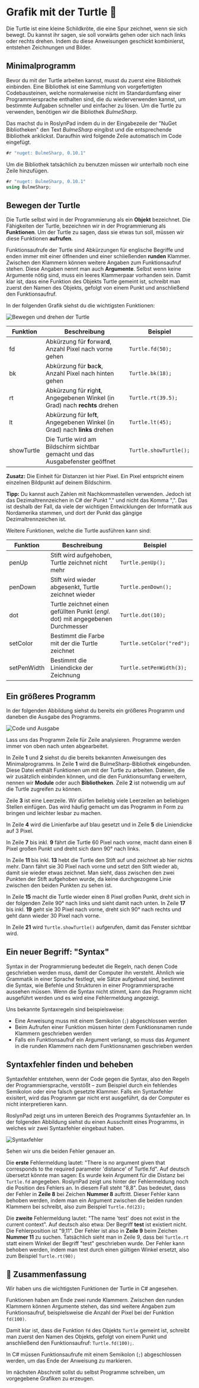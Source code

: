 # Grafik mit der Turtle 🐢

Die Turtle ist eine kleine Schildkröte, die eine Spur zeichnet, wenn sie
sich bewegt. Du kannst ihr sagen, sie soll vorwärts gehen oder sich nach
links oder rechts drehen. Indem du diese Anweisungen geschickt
kombinierst, entstehen Zeichnungen und Bilder.

## Minimalprogramm

Bevor du mit der Turtle arbeiten kannst, musst du zuerst eine Bibliothek einbinden.
Eine Bibliothek ist eine Sammlung von vorgefertigten Codebausteinen,
welche normalerweise nicht im Standardumfang einer Programmiersprache enthalten sind,
die du wiederverwenden kannst, um bestimmte Aufgaben schneller und einfacher zu lösen.
Um die Turtle zu verwenden, benötigen wir die Bibliothek *BulmeSharp*.

Das machst du in RoslynPad indem du in der Eingabezeile der "NuGet Bibliotheken"
den Text *BulmeSharp* eingibst und die entsprechende Bibliothek anklickst.
Daraufhin wird folgende Zeile automatisch im Code eingefügt.

```cs
#r "nuget: BulmeSharp, 0.10.1"
```

Um die Bibliothek tatsächlich zu benutzen müssen wir unterhalb noch eine Zeile hinzufügen.

```cs
#r "nuget: BulmeSharp, 0.10.1"
using BulmeSharp;
```


## Bewegen der Turtle

Die Turtle selbst wird in der Programmierung als ein **Objekt** bezeichnet.
Die Fähigkeiten der Turtle, bezeichnen wir in der Programmierung als **Funktionen**.
Um der Turtle zu sagen, dass sie etwas tun soll, müssen wir diese Funktionen **aufrufen**.
 
Funktionsaufrufe der Turtle sind Abkürzungen für englische Begriffe und enden immer mit 
einer öffnenden und einer schließenden **runden** Klammer.
Zwischen den Klammern können weitere Angaben zum Funktionsaufruf stehen.
Diese Angaben nennt man auch **Argumente**.
Selbst wenn keine Argumente nötig sind, muss ein leeres Klammerpaar vorhanden sein.
Damit klar ist, dass eine Funktion des Objekts Turtle gemeint ist,
schreibt man zuerst den Namen des Objekts, gefolgt von einem Punkt
und anschließend den Funktionsaufruf.

In der folgenden Grafik siehst du die wichtigsten Funktionen:

![Bewegen und drehen der Turtle](./images/turtle.png)

| Funktion  | Beschreibung | Beispiel |
| ------------- | ------------- | ------------- |
| fd  | Abkürzung für **f**orwar**d**, Anzahl Pixel nach vorne gehen  | `Turtle.fd(50);`  |
| bk  | Abkürzung für **b**ac**k**, Anzahl Pixel nach hinten gehen  | `Turtle.bk(18);`  |
| rt  | Abkürzung für **r**igh**t**, Angegebenen Winkel (in Grad) nach **rechts** drehen  | `Turtle.rt(39.5);`  |
| lt  | Abkürzung für **l**ef**t**, Angegebenen Winkel (in Grad) nach **links** drehen  | `Turtle.lt(45);`  |
| showTurtle  | Die Turtle wird am Bildschirm sichtbar gemacht und das Ausgabefenster geöffnet  | `Turtle.showTurtle();`  |

**Zusatz:** Die Einheit für Distanzen ist hier Pixel.
Ein Pixel entspricht einem einzelnen Bildpunkt auf deinem Bildschirm.

**Tipp:** Du kannst auch Zahlen mit Nachkommastellen verwenden.
Jedoch ist das Dezimaltrennzeichen in C# der Punkt "." und nicht das Komma ",".
Das ist deshalb der Fall, da viele der wichtigen Entwicklungen der Informatik 
aus Nordamerika stammen, und dort der Punkt das gängige Dezimaltrennzeichen ist.

Weitere Funktionen, welche die Turtle ausführen kann sind:

| Funktion  | Beschreibung | Beispiel |
| ------------- | ------------- | ------------- |
| penUp  | Stift wird aufgehoben, Turtle zeichnet nicht mehr  | `Turtle.penUp();`  |
| penDown  | Stift wird wieder abgesenkt, Turtle zeichnet wieder  | `Turtle.penDown();`  |
| dot  | Turtle zeichnet einen gefüllten Punkt (*engl.* dot) mit angegebenen Durchmesser  | `Turtle.dot(10);`  |
| setColor  | Bestimmt die Farbe mit der die Turtle zeichnet  | `Turtle.setColor("red");`  |
| setPenWidth  | Bestimmt die Liniendicke der Zeichnung  | `Turtle.setPenWidth(3);`  |


## Ein größeres Programm

In der folgenden Abbildung siehst du bereits ein größeres Programm
und daneben die Ausgabe des Programms.

![Code und Ausgabe](./images/erstesExample.png)

Lass uns das Programm Zeile für Zeile analysieren.
Programme werden immer von oben nach unten abgearbeitet.

In Zeile **1** und **2** siehst du die bereits bekannten Anweisungen des Minimalprogramms.
In Zeile **1** wird die BulmeSharp-Bibliothek eingebunden.
Diese Datei enthält Funktionen um mit der Turtle zu arbeiten.
Dateien, die wir zusätzlich einbinden können, und die den Funktionsumfang erweitern,
nennen wir **Module** oder auch **Bibliotheken**.
Zeile **2** ist notwendig um auf die Turtle zugreifen zu können.

Zeile **3** ist eine Leerzeile. Wir dürfen beliebig viele Leerzeilen
an beliebigen Stellen einfügen. Das wird häufig gemacht um das
Programm in Form zu bringen und leichter lesbar zu machen.

In Zeile **4** wird die Linienfarbe auf blau gesetzt
und in Zeile **5** die Liniendicke auf 3 Pixel.

In Zeile **7** bis inkl. **9** fährt die Turtle 60 Pixel nach vorne,
macht dann einen 8 Pixel großen Punkt und dreht sich dann 90° nach links.

In Zeile **11** bis inkl. **13** hebt die Turtle den Stift auf und zeichnet ab hier nichts mehr.
Dann fährt sie 30 Pixel nach vorne und setzt den Stift wieder ab, damit sie wieder
etwas zeichnet.
Man sieht, dass zwischen den zwei Punkten der Stift aufgehoben wurde,
da keine durchgezogene Linie zwischen den beiden Punkten zu sehen ist.

In Zeile **15** macht die Turtle wieder einen 8 Pixel großen Punkt,
dreht sich in der folgenden Zeile 90° nach links und sieht damit nach unten.
In Zeile **17** bis inkl. **19** geht sie 30 Pixel nach vorne, dreht sich 90° nach rechts
und geht dann wieder 30 Pixel nach vorne.

In Zeile **21** wird `Turtle.showTurtle()` aufgerufen, damit das Fenster sichtbar wird.

## Ein neuer Begriff: "Syntax"

Syntax in der Programmierung bedeutet die Regeln, nach denen Code geschrieben werden muss, damit der Computer ihn versteht.
Ähnlich wie Grammatik in einer Sprache festlegt, wie Sätze aufgebaut sind, bestimmt die Syntax, wie Befehle und Strukturen in einer Programmiersprache aussehen müssen.
Wenn die Syntax nicht stimmt, kann das Programm nicht ausgeführt werden und es wird eine Fehlermeldung angezeigt.

Uns bekannte Syntaxregeln sind beispielsweise:
* Eine Anweisung muss mit einem Semikolon (`;`) abgeschlossen werden
* Beim Aufrufen einer Funktion müssen hinter dem Funktionsnamen runde Klammern geschrieben werden
* Falls ein Funktionsaufruf ein Argument verlangt, so muss das Argument in die runden Klammern nach dem Funktionsnamen geschrieben werden


## Syntaxfehler finden und beheben

Syntaxfehler entstehen, wenn der Code gegen die Syntax, also den Regeln der Programmiersprache,
verstößt – zum Beispiel durch ein fehlendes Semikolon oder eine falsch gesetzte Klammer.
Falls ein Syntaxfehler exisitert, wird das Programm gar nicht erst ausgeführt,
da der Computer es nicht interpretieren kann.

RoslynPad zeigt uns im unteren Bereich des Programms Syntaxfehler an.
In der folgenden Abbildung siehst du einen Ausschnitt eines Programms,
in welches wir zwei Syntaxfehler eingebaut haben.

![Syntaxfehler](./images/syntax_error.png)

Sehen wir uns die beiden Fehler genauer an.

Die **erste** Fehlermeldung lautet: "There is no argument given that corresponds to the
required parameter 'distance' of Turtle.fd".
Auf deutsch übersetzt könnte man sagen: Es wurde kein Argument für die Distanz
bei `Turtle.fd` angegeben.
RoslynPad zeigt uns hinter der Fehlermeldung noch die Position des
Fehlers an. In diesem Fall steht "8,8". 
Das bedeutet, dass der Fehler in **Zeile 8** bei Zeichen **Nummer 8** auftritt.
Dieser Fehler kann behoben werden, indem man ein Argument zwischen die 
beiden runden Klammern bei schreibt, also zum Beispiel `Turtle.fd(23);`


Die **zweite** Fehlermeldung lautet: "The name 'test' does not exist
in the current context". Auf deutsch also etwa: Der Begriff **test** ist
existiert nicht. Die Fehlerposition ist "9,11". 
Der Fehler ist also in **Zeile 9** beim Zeichen **Nummer 11** zu suchen.
Tatsächlich sieht man in Zeile 9, dass bei `Turtle.rt` statt einem 
Winkel der Begriff "test" geschrieben wurde.
Der Fehler kann behoben werden, indem man test durch einen gültigen Winkel
ersetzt, also zum Beispiel `Turtle.rt(90);`

## 🧭 Zusammenfassung
Wir haben uns die wichtigsten Funktionen der Turtle in C# angesehen. 

Funktionen haben am Ende zwei runde Klammern.
Zwischen den runden Klammern können Argumente stehen,
das sind weitere Angaben zum Funktionsaufruf, beispielsweise die Anzahl der Pixel bei der Funktion `fd(100)`.

Damit klar ist, dass die Funktion `fd` des Objekts `Turtle` gemeint ist,
schreibt man zuerst den Namen des Objekts, gefolgt von einem Punkt und anschließend den Funktionsaufruf: `Turtle.fd(100);`.

In C# müssen Funktionsaufrufe mit einem Semikolon (`;`) abgeschlossen werden, um das Ende der Anweisung zu markieren.

Im nächsten Abschnitt sollst du selbst Programme schreiben, um vorgegebene Grafiken zu erzeugen.































